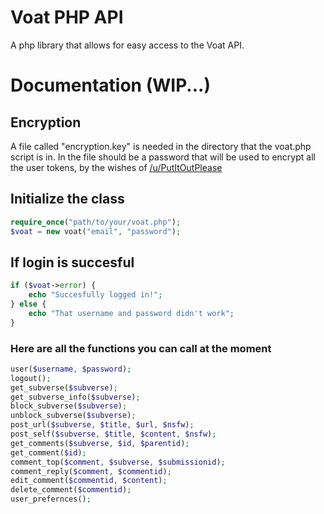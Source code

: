 Voat PHP API
==========

A php library that allows for easy access to the Voat API.

# Documentation (WIP...)
## Encryption
A file called "encryption.key" is needed in the directory that the voat.php script is in. 
In the file should be a password that will be used to encrypt all the user tokens, by the wishes of [/u/PutItOutPlease](https://fakevout.azurewebsites.net/v/Api/comments/2641)
## Initialize the class
```PHP
require_once("path/to/your/voat.php");
$voat = new voat("email", "password");
```
## If login is succesful
```PHP
if ($voat->error) {
    echo "Succesfully logged in!";
} else {
    echo "That username and password didn't work";
}
```
### Here are all the functions you can call at the moment
```PHP
user($username, $password);
logout();
get_subverse($subverse);
get_subverse_info($subverse);
block_subverse($subverse);
unblock_subverse($subverse);
post_url($subverse, $title, $url, $nsfw);
post_self($subverse, $title, $content, $nsfw);
get_comments($subverse, $id, $parentid);
get_comment($id);
comment_top($comment, $subverse, $submissionid);
comment_reply($comment, $commentid);
edit_comment($commentid, $content);
delete_comment($commentid);
user_prefernces();
```

